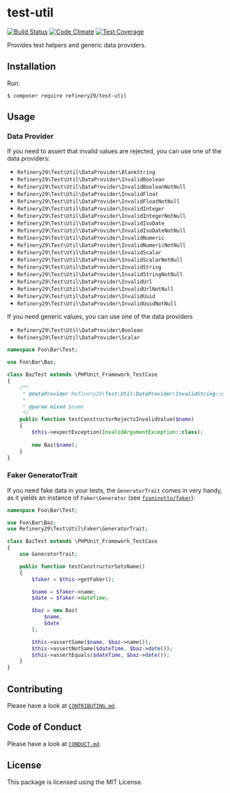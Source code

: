 # test-util

[![Build Status](https://travis-ci.org/refinery29/test-util.svg?branch=master)](https://travis-ci.org/refinery29/test-util)
[![Code Climate](https://codeclimate.com/github/refinery29/test-util/badges/gpa.svg)](https://codeclimate.com/github/refinery29/test-util)
[![Test Coverage](https://codeclimate.com/github/refinery29/test-util/badges/coverage.svg)](https://codeclimate.com/github/refinery29/test-util/coverage)

Provides test helpers and generic data providers.

## Installation

Run:

```
$ composer require refinery29/test-util
```

## Usage

### Data Provider

If you need to assert that invalid values are rejected, you can use one 
of the data providers:

* `Refinery29\Test\Util\DataProvider\BlankString`
* `Refinery29\Test\Util\DataProvider\InvalidBoolean`
* `Refinery29\Test\Util\DataProvider\InvalidBooleanNotNull`
* `Refinery29\Test\Util\DataProvider\InvalidFloat`
* `Refinery29\Test\Util\DataProvider\InvalidFloatNotNull`
* `Refinery29\Test\Util\DataProvider\InvalidInteger`
* `Refinery29\Test\Util\DataProvider\InvalidIntegerNotNull`
* `Refinery29\Test\Util\DataProvider\InvalidIsoDate`
* `Refinery29\Test\Util\DataProvider\InvalidIsoDateNotNull`
* `Refinery29\Test\Util\DataProvider\InvalidNumeric`
* `Refinery29\Test\Util\DataProvider\InvalidNumericNotNull`
* `Refinery29\Test\Util\DataProvider\InvalidScalar`
* `Refinery29\Test\Util\DataProvider\InvalidScalarNotNull`
* `Refinery29\Test\Util\DataProvider\InvalidString`
* `Refinery29\Test\Util\DataProvider\InvalidStringNotNull`
* `Refinery29\Test\Util\DataProvider\InvalidUrl`
* `Refinery29\Test\Util\DataProvider\InvalidUrlNotNull`
* `Refinery29\Test\Util\DataProvider\InvalidUuid`
* `Refinery29\Test\Util\DataProvider\InvalidUuidNotNull`

If you need generic values, you can use one of the data providers

* `Refinery29\Test\Util\DataProvider\Boolean`
* `Refinery29\Test\Util\DataProvider\Scalar`

```php
namespace Foo\Bar\Test;

use Foo\Bar\Baz;

class BazTest extends \PHPUnit_Framework_TestCase
{
    /**
     * @dataProvider Refinery29\Test\Util\DataProvider\InvalidString::data()
     * 
     * @param mixed $name
     */
    public function testConstructorRejectsInvalidValue($name)
    {
        $this->expectException(InvalidArgumentException::class);
        
        new Baz($name);
    }
}
```

### Faker GeneratorTrait

If you need fake data in your tests, the `GeneratorTrait` comes in very handy, as it
yields an instance of `Faker\Generator` (see [`fzaninotto/faker`](https://github.com/fzaninotto/Faker)):

```php
namespace Foo\Bar\Test;

use Foo\Bar\Baz;
use Refinery29\Test\Util\Faker\GeneratorTrait;

class BazTest extends \PHPUnit_Framework_TestCase
{
    use GeneratorTrait;

    public function testConstructorSetsName()
    {
        $faker = $this->getFaker();

        $name = $faker->name;
        $date = $faker->dateTime;

        $baz = new Baz(
            $name,
            $date
        );

        $this->assertSame($name, $baz->name());
        $this->assertNotSame($dateTime, $baz->date());
        $this->assertEquals($dateTime, $baz->date());
    }
}
```

## Contributing

Please have a look at [`CONTRIBUTING.md`](.github/CONTRIBUTING.md).

## Code of Conduct

Please have a look at [`CONDUCT.md`](.github/CONDUCT.md).

## License

This package is licensed using the MIT License.
